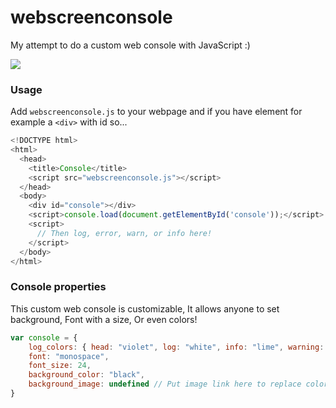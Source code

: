# webscreenconsole

My attempt to do a custom web console with JavaScript :)

<img src="https://scontent-mrs2-1.xx.fbcdn.net/v/t1.0-9/120943836_645157386374213_434817603923516791_o.jpg?_nc_cat=111&_nc_sid=730e14&_nc_ohc=Nkf4-Cow77kAX8TTQ-0&_nc_ht=scontent-mrs2-1.xx&oh=d8c3af2ff2bcaf3cad9fd0567c623307&oe=5FA07654">

### Usage

Add `webscreenconsole.js` to your webpage and if you have element for example a `<div>` with id so...

```js
<!DOCTYPE html>
<html>
  <head>
    <title>Console</title>
	<script src="webscreenconsole.js"></script>
  </head>
  <body>
    <div id="console"></div>
	<script>console.load(document.getElementById('console'));</script>
	<script>
      // Then log, error, warn, or info here!
	</script>
  </body>
</html>
```

### Console properties

This custom web console is customizable, It allows anyone to set background, Font with a size, Or even colors!

```js
var console = {
    log_colors: { head: "violet", log: "white", info: "lime", warning: "yellow", error: "red" }, // Log colors
    font: "monospace",
    font_size: 24,
    background_color: "black",
    background_image: undefined // Put image link here to replace color with image as background!
}
```
